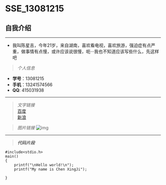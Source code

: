 # SSE_13081215
## 自我介绍
***
*  我叫陈星吉，今年21岁，来自湖南，喜欢看电视，喜欢旅游，强迫症有点严重，做事情有点慢，或许应该说很慢，呃···我也不知道应该写些什么，先这样吧
  

>*个人信息*
* **学号**：13081215
* **手机**：13241574566
* **QQ**: 415031938


***
>*文字链接*  
    [百度](http://www.baidu.com)  
    [新浪](http://www.sina.com)
    
>*图片链接*
    ![img](http://pic24.nipic.com/20121008/9195996_102130319123_2.jpg)

***
>***代码片段***

    #include<stdio.h>
    main()
    {
        printf("\nHello world!\n");
        printf("My name is Chen XingJi");
        
    }


